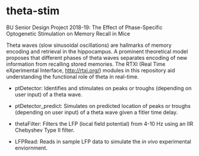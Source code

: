 # theta-stim
BU Senior Design Project 2018-19: The Effect of Phase-Specific Optogenetic Stimulation on Memory Recall in Mice

Theta waves (slow sinusoidal oscillations) are hallmarks of memory encoding and retrieval in the hippocampus. A prominent theoretical model proposes that different phases of theta waves separates encoding of new information from recalling stored memories. The RTXI (Real Time eXperimental Interface, http://rtxi.org/) modules in this repository aid understanding the functional role of theta in real-time.

- ptDetector: Identifies and stimulates on peaks or troughs (depending on user input) of a theta wave.

- ptDetector_predict: Simulates on predicted location of peaks or troughs (depending on user input) of a theta wave given a fitler time delay.

- thetaFilter: Filters the LFP (local field potential) from 4-10 Hz using an IIR Chebyshev Type II filter.

- LFPRead: Reads in sample LFP data to simulate the *in vivo* experimental enviornment.

